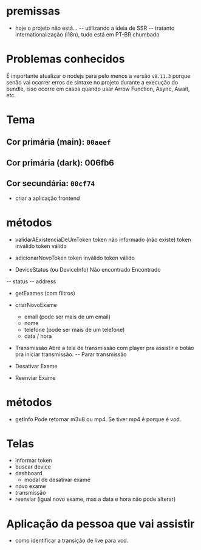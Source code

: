 # premissas
- hoje o projeto não está...
-- utilizando a ideia de SSR
-- tratanto internationalização (i18n), tudo está em PT-BR chumbado

# Problemas conhecidos
É importante atualizar o nodejs para pelo menos a versão `v8.11.3` porque senão vai ocorrer erros de sintaxe no projeto
durante a execução do bundle, isso ocorre em casos quando usar Arrow Function, Async, Await, etc.


# Tema
## Cor primária (main): `00aeef`
## Cor primária (dark): 006fb6
## Cor secundária: `00cf74`




- criar a aplicação frontend

# métodos

- validarAExistenciaDeUmToken
token não informado (não existe)
token inválido
token válido

- adicionarNovoToken
token inválido
token válido

- DeviceStatus (ou DeviceInfo)
Não encontrado
Encontrado

-- status
-- address

- getExames (com filtros)

- criarNovoExame
    - email (pode ser mais de um email)
    - nome
    - telefone (pode ser mais de um telefone)
    - data / hora

- Transmissão
Abre a tela de transmissão com player pra assistir e botão pra iniciar transmissão.
-- Parar transmissão

- Desativar Exame
- Reenviar Exame

# métodos
- getInfo
Pode retornar m3u8 ou mp4. Se tiver mp4 é porque é vod.

# Telas
- informar token
- buscar device
- dashboard
    - modal de desativar exame
- novo exame
- transmissão
- reenviar (igual novo exame, mas a data e hora não pode alterar)


# Aplicação da pessoa que vai assistir
- como identificar a transição de live para vod.
